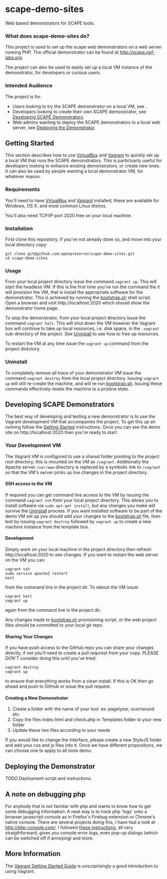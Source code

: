 # scape-demo-sites

Web based demonstrators for SCAPE tools.

### What does scape-demo-sites do?

This project is used to set up the scape web demonstrators on a web server running PHP.  The official demonstrator can be found at http://scape.opf-labs.org.

The project can also be used to easily set up a local VM instance of the demonstrator, for developers or curious users.

### Intended Audience

The project is for:
 * Users looking to try the SCAPE demonstrator on a local VM, see .
 * Developers looking to create their own SCAPE demonstrator, see [Developing SCAPE Demonstrators](#creating).
 * Web admins wanting to deploy the SCAPE demonstrators to a local web server, see [Deploying the Demonstrator](#deploying).

## <a name="starting"></a>Getting Started

This section describes how to use [VirtualBox](https://www.virtualbox.org/) and [Vagrant](http://www.vagrantup.com/) to quickly set up a local VM that runs the SCAPE demonstrators.  This is particluarly useful for developers looking to enhance existing demonstrators, or create new ones.  It can also be used by people wanting a local demonstrator VM, for whatever reason.

### Requirements

You'll need to have [VirtualBox](https://www.virtualbox.org/wiki/Downloads) and [Vagrant](http://www.vagrantup.com/downloads.html) installed, these are available for Windows, OS X, and most common Linux distros.

You'll also need TCP/IP port 2020 free on your local machine.

### Installation

First clone this repository, if you've not already done so, and move into your local directory copy:
```
git clone git@github.com:openpreserve/scape-demo-sites.git
cd scape-demo-sites
```

### Usage

From your local project directory issue the command ```vagrant up```. This will start the headless VM.  If this is the first time you've run the command the it will provision the VM, that is install the appropriate software for the demonstrator. This is achieved by running the [bootstrap.sh](./bootstrap.sh) shell script.  Open a browser and visit http://localhost:2020 which should show the demonstrator home page.

To stop the demonstrator, from your local project directory issue the command ```vagrant halt```.  This will shut down the VM however the Vagrant box will continue to take up local resources, i.e. disk space, in the ```.vagrant``` sub-directory of the project.  See [Uninstall](#destroying) to see how to free up resources.

To restart the VM at any time issue the ```vagrant up``` command from the project directory.

### <a name="destroying"></a>Uninstall

To completely remove all trace of your demonstrator VM issue the command ```vagrant destroy``` from the local project directory.  Issuing ```vagrant up``` will still re-create the machine, and will re-run [bootstrap.sh](./bootstrap.sh).  Issuing these commands effectively resets the machine to a pristine state.

## <a name="creating"></a>Developing SCAPE Demonstrators

The best way of developing and testing a new demonstrator is to use the Vagrant development VM that accompanies the project.  To get this up an running follow the [Getting Started](#starting) instructions.  Once you can see the demo site on http://localhost:2020 then you're ready to start.

### Your Development VM

The Vagrant VM is configured to use a shared folder pointing to the project root directory, this is mounted on the VM as ```/vagrant```.  Additionally the Apache server ```/var/www``` directory is replaced by a symbolic link to ```/vagrant``` so that the VM's server picks up live changes in the project directory.

#### SSH access to the VM

If required you can get command line access to the VM by issuing the command ```vagrant ssh``` from your local project directory.  This allows you to install software via ```sudo apt-get install```, but any changes you make will survive the [Uninstall](#destroying) process. If you want installed software to be part of the demo VM set up you should add your changes to the [bootstrap.sh](./bootstrap.sh) file, then test by issuing ```vagrant destroy``` followed by ```vagrant up``` to create a new machine instance from the template box.

#### Development

Simply work on your local machine in the project directory then refresh http://localhost:2020 to see changes.  If you want to restart the web server on the VM you can:
```
vagrant ssh
sudo service apache2 restart
exit
```
from the command line in the project dir.  To reboot the VM issue:
```
vagrant halt
vagrant up
```
again from the command line in the project dir.

Any changes made to [bootstrap.sh](./bootstrap.sh) provisioning script, or the web project files should be committed to your local git repo.

#### Sharing Your Changes

If you have push access to the GitHub repo you can share your changes directly, if not you'll need to create a pull requrest from your copy. *PLEASE DON'T* consider doing this until you've tried:
```
vagrant destroy
vagrant up
```
to ensure that everything works from a clean install.  If this is OK then go ahead and push to GitHub or issue the pull request.

#### Creating a New Demonstrator

1. Create a folder with the name of your tool: ex: pagelyzer, xcorrsound etc.
2. Copy the files index.html and check.php in Templates folder to your new folder
3. Update these two files according to your needs

If you would like to change the interface, please create a new StyleJS folder and add your css and js files into it.
Once we have different propositions, we can choose one to apply to all tools demo.

## <a name="deploying"></a>Deploying the Demonstrator

*TODO* Deployment script and instructions.

## A note on debugging php
For anybody that is not familiar with php and wants to know how to get some debugging information: A neat way is to hook php 'logs' onto a browser javascript console as in Firefox's Firebug extension or Chrome's native console. There are several projects doing this, I have had a look at <a href="http://php-console.com/">http://php-console.com/</a>. I followed <a href="http://php-console.com/instance/examples/#debug_vars">these instructions</a>, all very straigthforward, gives you console error logs, even pop-up dialogs (which can be switched off if annoying) and more.

## More Information

The [Vagrant Getting Started Guide](http://docs.vagrantup.com/v2/getting-started/index.html) is unsurprisingly a good introduction to using Vagrant.
